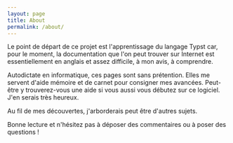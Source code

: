 ```yaml
---
layout: page
title: About
permalink: /about/
---
```


Le point de départ de ce projet est l'apprentissage du langage Typst car, pour le moment, la documentation que l'on peut trouver sur Internet est essentiellement en anglais et assez difficile, à mon avis, à comprendre.

Autodictate en informatique, ces pages sont sans prétention. Elles me servent d'aide mémoire et de carnet pour consigner mes avancées. Peut-être y trouverez-vous une aide si vous aussi vous débutez sur ce logiciel. J'en serais très heureux.

Au fil de mes découvertes, j'arborderais peut être d'autres sujets.

Bonne lecture et n'hésitez pas à déposer des commentaires ou à poser des questions !

